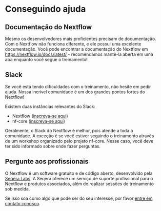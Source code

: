 # Conseguindo ajuda

## Documentação do Nextflow

Mesmo os desenvolvedores mais proficientes precisam de documentação.
Com o Nextflow não funciona diferente, e ele possui uma excelente documentação.
Você pode encontrar a documentação do Nextflow em <https://nextflow.io/docs/latest/> - recomendamos mantê-la aberta em uma aba enquanto você segue o treinamento!

## Slack

Se você está tendo dificuldades com o treinamento, não hesite em pedir ajuda.
Nossa incrível comunidade é um dos grandes pontos fortes do Nextflow!

Existem duas instâncias relevantes do Slack:

-   Nextflow ([inscreva-se aqui](https://www.nextflow.io/slack-invite.html))
-   nf-core ([inscreva-se aqui](https://nf-co.re/join/slack))

Geralmente, o Slack do Nextflow é melhor, pois atende a toda a comunidade.
A exceção é se você estiver seguindo o treinamento através de um workshop organizado pelo projeto nf-core. Nesse caso, você deve ter sido informado sobre onde fazer perguntas.

## Pergunte aos profissionais

O Nextflow é um software gratuito e de código aberto, desenvolvido pela [Seqera Labs](https://seqera.io/).
A Seqera oferece um serviço de suporte profissional para o Nextflow e produtos associados, além de realizar sessões de treinamento sob medida.

Se isso soa como algo que pode ser do seu interesse, por favor [entre em contato conosco](https://seqera.io/demo/).
